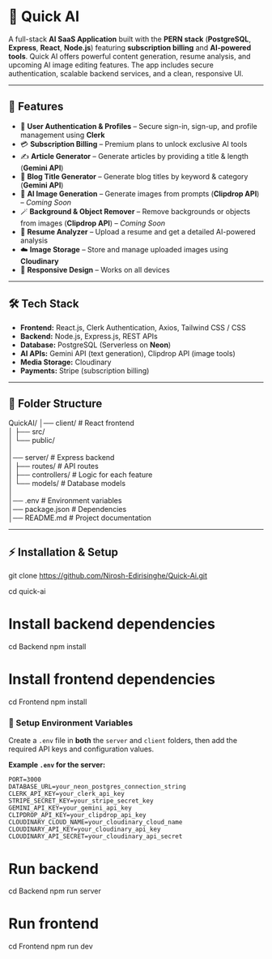# 🤖 Quick AI

A full-stack **AI SaaS Application** built with the **PERN stack** (**PostgreSQL**, **Express**, **React**, **Node.js**) featuring **subscription billing** and **AI-powered tools**. Quick AI offers powerful content generation, resume analysis, and upcoming AI image editing features. The app includes secure authentication, scalable backend services, and a clean, responsive UI.

---

## 🚀 Features

- 🔑 **User Authentication & Profiles** – Secure sign-in, sign-up, and profile management using **Clerk**
- 💳 **Subscription Billing** – Premium plans to unlock exclusive AI tools
- ✍️ **Article Generator** – Generate articles by providing a title & length (**Gemini API**)
- 📰 **Blog Title Generator** – Generate blog titles by keyword & category (**Gemini API**)
- 🎨 **AI Image Generation** – Generate images from prompts (**Clipdrop API**) – *Coming Soon*
- 🪄 **Background & Object Remover** – Remove backgrounds or objects from images (**Clipdrop API**) – *Coming Soon*
- 📄 **Resume Analyzer** – Upload a resume and get a detailed AI-powered analysis
- ☁️ **Image Storage** – Store and manage uploaded images using **Cloudinary**
- 📱 **Responsive Design** – Works on all devices

---

## 🛠️ Tech Stack

- **Frontend:** React.js, Clerk Authentication, Axios, Tailwind CSS / CSS
- **Backend:** Node.js, Express.js, REST APIs
- **Database:** PostgreSQL (Serverless on **Neon**)
- **AI APIs:** Gemini API (text generation), Clipdrop API (image tools)
- **Media Storage:** Cloudinary
- **Payments:** Stripe (subscription billing)

---

## 📂 Folder Structure

QuickAI/
│── client/           # React frontend  
│   ├── src/  
│   └── public/  
│  
│── server/           # Express backend  
│   ├── routes/       # API routes  
│   ├── controllers/  # Logic for each feature  
│   └── models/       # Database models  
│  
│── .env              # Environment variables  
│── package.json      # Dependencies  
│── README.md         # Project documentation  

---

## ⚡ Installation & Setup

git clone https://github.com/Nirosh-Edirisinghe/Quick-Ai.git

cd quick-ai

# Install backend dependencies
cd Backend
npm install

# Install frontend dependencies
cd Frontend
npm install

### 🔧 Setup Environment Variables

Create a `.env` file in **both** the `server` and `client` folders, then add the required API keys and configuration values.

**Example `.env` for the server:**
```env
PORT=3000
DATABASE_URL=your_neon_postgres_connection_string
CLERK_API_KEY=your_clerk_api_key
STRIPE_SECRET_KEY=your_stripe_secret_key
GEMINI_API_KEY=your_gemini_api_key
CLIPDROP_API_KEY=your_clipdrop_api_key
CLOUDINARY_CLOUD_NAME=your_cloudinary_cloud_name
CLOUDINARY_API_KEY=your_cloudinary_api_key
CLOUDINARY_API_SECRET=your_cloudinary_api_secret
```
# Run backend
cd Backend
npm run server

# Run frontend
cd Frontend
npm run dev



